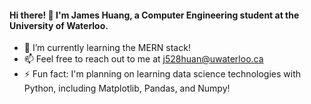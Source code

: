 #### Hi there! 👋 I'm James Huang, a Computer Engineering student at the University of Waterloo.

- 🌱 I’m currently learning the MERN stack!
- 📫 Feel free to reach out to me at j528huan@uwaterloo.ca
- ⚡ Fun fact: I'm planning on learning data science technologies with Python, including Matplotlib, Pandas, and Numpy!

